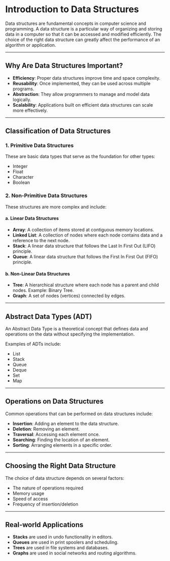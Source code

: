 # Introduction to Data Structures

Data structures are fundamental concepts in computer science and programming. A data structure is a particular way of organizing and storing data in a computer so that it can be accessed and modified efficiently. The choice of the right data structure can greatly affect the performance of an algorithm or application.

---

## Why Are Data Structures Important?

- **Efficiency**: Proper data structures improve time and space complexity.
- **Reusability**: Once implemented, they can be used across multiple programs.
- **Abstraction**: They allow programmers to manage and model data logically.
- **Scalability**: Applications built on efficient data structures can scale more effectively.

---

## Classification of Data Structures

### 1. **Primitive Data Structures**

These are basic data types that serve as the foundation for other types:

- Integer
- Float
- Character
- Boolean

### 2. **Non-Primitive Data Structures**

These structures are more complex and include:

#### a. **Linear Data Structures**

- **Array**: A collection of items stored at contiguous memory locations.
- **Linked List**: A collection of nodes where each node contains data and a reference to the next node.
- **Stack**: A linear data structure that follows the Last In First Out (LIFO) principle.
- **Queue**: A linear data structure that follows the First In First Out (FIFO) principle.

#### b. **Non-Linear Data Structures**

- **Tree**: A hierarchical structure where each node has a parent and child nodes. Example: Binary Tree.
- **Graph**: A set of nodes (vertices) connected by edges.

---

## Abstract Data Types (ADT)

An Abstract Data Type is a theoretical concept that defines data and operations on the data without specifying the implementation.

Examples of ADTs include:

- List
- Stack
- Queue
- Deque
- Set
- Map

---

## Operations on Data Structures

Common operations that can be performed on data structures include:

- **Insertion**: Adding an element to the data structure.
- **Deletion**: Removing an element.
- **Traversal**: Accessing each element once.
- **Searching**: Finding the location of an element.
- **Sorting**: Arranging elements in a specific order.

---

## Choosing the Right Data Structure

The choice of data structure depends on several factors:

- The nature of operations required
- Memory usage
- Speed of access
- Frequency of insertion/deletion

---

## Real-world Applications

- **Stacks** are used in undo functionality in editors.
- **Queues** are used in print spoolers and scheduling.
- **Trees** are used in file systems and databases.
- **Graphs** are used in social networks and routing algorithms.
